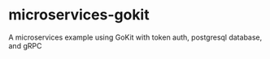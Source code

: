 # microservices-gokit
A microservices example using GoKit with token auth, postgresql database, and gRPC
